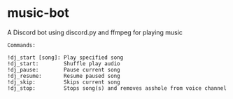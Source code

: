 # music-bot
A Discord bot using discord.py and ffmpeg for playing music

    Commands:

    !dj_start [song]: Play specified song
    !dj_start:        Shuffle play audio
    !dj_pause:        Pause current song
    !dj_resume:       Resume paused song
    !dj_skip:         Skips current song
    !dj_stop:         Stops song(s) and removes asshole from voice channel
